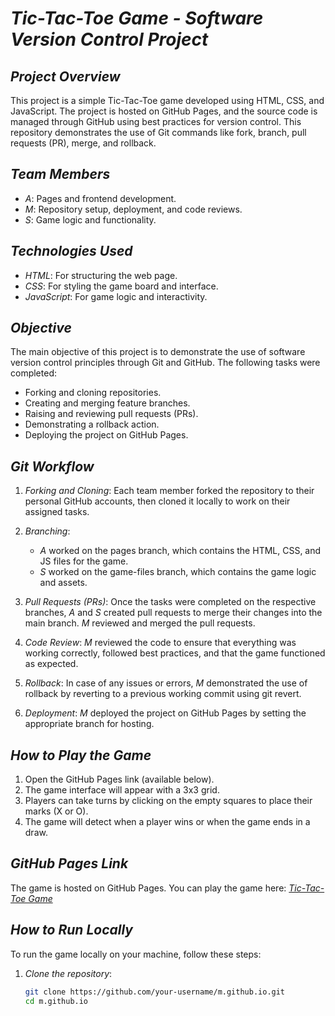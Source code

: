 # *Tic-Tac-Toe Game - Software Version Control Project*

## *Project Overview*
This project is a simple Tic-Tac-Toe game developed using HTML, CSS, and JavaScript. The project is hosted on GitHub Pages, and the source code is managed through GitHub using best practices for version control. This repository demonstrates the use of Git commands like fork, branch, pull requests (PR), merge, and rollback.

## *Team Members*
- *A*: Pages and frontend development.
- *M*: Repository setup, deployment, and code reviews.
- *S*: Game logic and functionality.

## *Technologies Used*
- *HTML*: For structuring the web page.
- *CSS*: For styling the game board and interface.
- *JavaScript*: For game logic and interactivity.

## *Objective*
The main objective of this project is to demonstrate the use of software version control principles through Git and GitHub. The following tasks were completed:
- Forking and cloning repositories.
- Creating and merging feature branches.
- Raising and reviewing pull requests (PRs).
- Demonstrating a rollback action.
- Deploying the project on GitHub Pages.

## *Git Workflow*
1. *Forking and Cloning*:
   Each team member forked the repository to their personal GitHub accounts, then cloned it locally to work on their assigned tasks.

2. *Branching*:
   - *A* worked on the pages branch, which contains the HTML, CSS, and JS files for the game.
   - *S* worked on the game-files branch, which contains the game logic and assets.

3. *Pull Requests (PRs)*:
   Once the tasks were completed on the respective branches, *A* and *S* created pull requests to merge their changes into the main branch. *M* reviewed and merged the pull requests.

4. *Code Review*:
   *M* reviewed the code to ensure that everything was working correctly, followed best practices, and that the game functioned as expected.

5. *Rollback*:
   In case of any issues or errors, *M* demonstrated the use of rollback by reverting to a previous working commit using git revert.

6. *Deployment*:
   *M* deployed the project on GitHub Pages by setting the appropriate branch for hosting.

## *How to Play the Game*
1. Open the GitHub Pages link (available below).
2. The game interface will appear with a 3x3 grid.
3. Players can take turns by clicking on the empty squares to place their marks (X or O).
4. The game will detect when a player wins or when the game ends in a draw.

## *GitHub Pages Link*
The game is hosted on GitHub Pages. You can play the game here:
[*Tic-Tac-Toe Game*](https://your-username.github.io/m.github.io)

## *How to Run Locally*
To run the game locally on your machine, follow these steps:

1. *Clone the repository*:
   ```bash
   git clone https://github.com/your-username/m.github.io.git
   cd m.github.io
